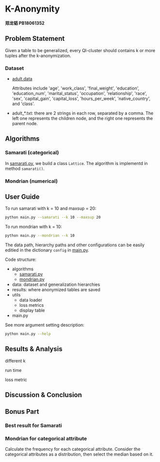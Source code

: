 # K-Anonymity

**郑龙韬 PB18061352**

## Problem Statement

Given a table to be generalized, every QI-cluster should contains k or more tuples after the k-anonymization.

### Dataset

- [adult.data](https://archive.ics.uci.edu/ml/datasets/adult) 
  
  Attributes include 'age', 'work_class', 'final_weight', 'education', 'education_num', 'marital_status', 'occupation', 'relationship', 'race', 'sex', 'capital_gain', 'capital_loss', 'hours_per_week', 'native_country', and 'class'.
- adult_*.txt: there are 2 strings in each row, separated by a comma. The left one represents the children node, and the right one represents the parent node.

## Algorithms

### Samarati (categorical)

In [samarati.py](algorithms/samarati.py), we build a class `Lattice`. The algorithm is implementd in method `samarati()`.

### Mondrian (numerical)

## User Guide

To run samarati with k = 10 and maxsup = 20:
```bash
python main.py --samarati --k 10 --maxsup 20
```

To run mondrian with k = 10:
```bash
python main.py --mondrian --k 10
```

The data path, hierarchy paths and other configurations can be easily editied in the dictionary `config` in [main.py](main.py).

Code structure:
- algorithms
  - [samarati.py](algorithms/mondrian.py)
  - [mondrian.py](algorithms/mondrian.py)
- data: dataset and generalization hierarchies
- results: where anonymized tables are saved
- utils
  - data loader
  - loss metrics
  - display table
- main.py

See more argument setting description:
```bash
python main.py --help
```

## Results & Analysis

different k

run time

loss metric

## Discussion & Conclusion


## Bonus Part

### Best result for Samarati


### Mondrian for categorical attribute

Calculate the frequency for each categorical attribute. Consider the categorical attributes as a distribution, then select the median based on it.